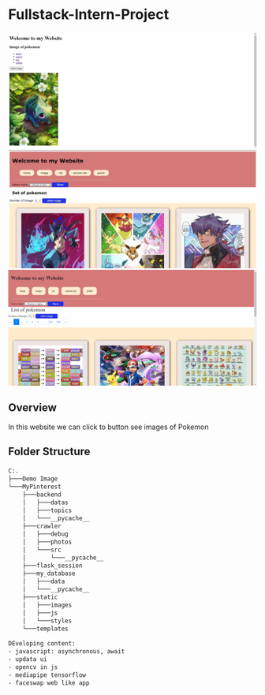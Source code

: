 # **Fullstack-Intern-Project**

![demo 1](/Demo%20Image/web_demo.png)
![demo 2](/Demo%20Image/verson_2.jpg)
![demo 3](/Demo%20Image/pagitnation.png)

## Overview

In this website we can click to button see images of Pokemon 

## Folder Structure
```
C:.
├───Demo Image
└───MyPinterest
    ├───backend
    │   ├───datas
    │   ├───topics
    │   └───__pycache__
    ├───crawler
    │   ├───debug
    │   ├───photos
    │   └───src
    │       └───__pycache__
    ├───flask_session
    ├───my_database
    │   ├───data
    │   └───__pycache__
    ├───static
    │   ├───images
    │   ├───js
    │   └───styles
    └───templates
```

```
DEveloping content:
- javascript: asynchronous, await
- updata ui
- opencv in js
- mediapipe tensorflow
- faceswap web like app
```